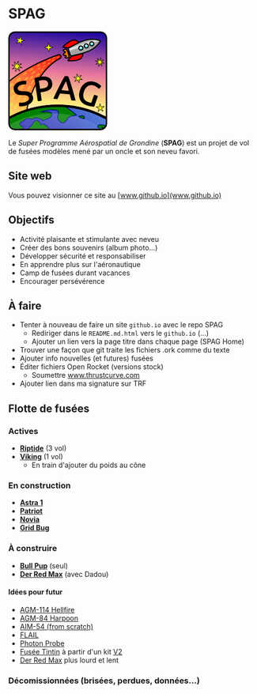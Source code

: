 # SPAG

![Super logo du SPAG!](logo/logo_spag_v03_small.png)

Le *Super Programme Aérospatial de Grondine* (**SPAG**) est un projet de vol
de fusées modèles mené par un oncle et son neveu favori.

## Site web

Vous pouvez visionner ce site au [www.github.io](www.github.io)

## Objectifs

- Activité plaisante et stimulante avec neveu
- Créer des bons souvenirs (album photo...)
- Développer sécurité et responsabiliser
- En apprendre plus sur l'aéronautique
- Camp de fusées durant vacances
- Encourager persévérence

## À faire

- Tenter à nouveau de faire un site `github.io` avec le repo SPAG
  - Rediriger dans le `README.md.html` vers le `github.io` (...)
  - Ajouter un lien vers la page titre dans chaque page (SPAG Home)
- Trouver une façon que git traite les fichiers .ork comme du texte
- Ajouter info nouvelles (et futures) fusées
- Éditer fichiers Open Rocket (versions stock)
  - Soumettre www.thrustcurve.com
- Ajouter lien dans ma signature sur TRF

## Flotte de fusées

### Actives

- [**Riptide**](rockets/riptide/riptide.md.html) (3 vol)
- [**Viking**](rockets/viking/viking.md.html) (1 vol)
  - En train d'ajouter du poids au cône

### En construction

- [**Astra 1**](rockets/astra_1/astra_1.md.html)
- [**Patriot**](rockets/patriot/patriot.md.html)
- [**Novia**](rockets/novia/novia.md.html)
- [**Grid Bug**](rockets/grid_bug/grid_bug.md.html)

### À construire

- [**Bull Pup**](rockets/bull_pup/bull_pup.md.html) (seul)
- [**Der Red Max**](rockets/der_red_max/der_red_max.md.html) (avec Dadou)

#### Idées pour futur

  - [AGM-114 Hellfire](http://www.the-launch-pad.com/#!hellfire/c14ur)
  - [AGM-84 Harpoon](http://www.allrocketengines.ca/Rockets/Harpoon-AGM)
  - [AIM-54 (from scratch)](http://www.the-launch-pad.com/#!blank/c7bg)
  - [FLAIL](http://www.the-launch-pad.com/#!blank/c1j13)
  - [Photon Probe](http://www.allrocketengines.ca/Rockets/Photon-Probe)
  - [Fusée Tintin](http://en.wikipedia.org/wiki/Explorers_on_the_Moon) à partir
    d'un kit [V2](http://www.allrocketengines.ca/Rockets/V2)
  - [Der Red Max](http://www.estesrockets.com/der-red-maxtm) plus lourd et lent

### Décomissionnées (brisées, perdues, données...)


